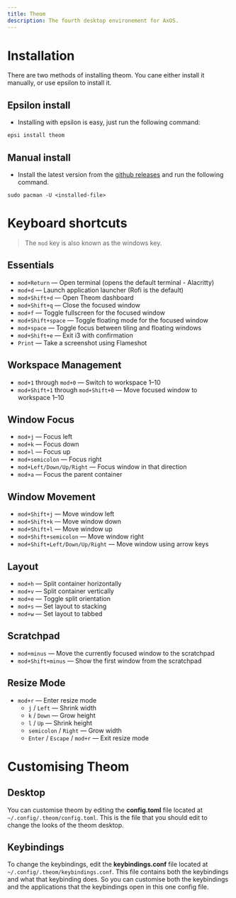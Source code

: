 ```yaml
---
title: Theom
description: The fourth desktop environement for AxOS.
---
```


# Installation

There are two methods of installing theom. You cane either install it manually, or use epsilon to install it.

## Epsilon install

- Installing with epsilon is easy, just run the following command:

```bash
epsi install theom
```

## Manual install

- Install the latest version from the [github releases](https://github.com/AxOS-project/Theom/releases) and run the following command.

```
sudo pacman -U <installed-file>
```

# Keyboard shortcuts

> The `mod` key is also known as the windows key.

## Essentials

- `mod+Return` — Open terminal (opens the default terminal - Alacritty)
- `mod+d` — Launch application launcher (Rofi is the default)
- `mod+Shift+d` — Open Theom dashboard
- `mod+Shift+q` — Close the focused window
- `mod+f` — Toggle fullscreen for the focused window
- `mod+Shift+space` — Toggle floating mode for the focused window
- `mod+space` — Toggle focus between tiling and floating windows
- `mod+Shift+e` — Exit i3 with confirmation
- `Print` — Take a screenshot using Flameshot

## Workspace Management

- `mod+1` through `mod+0` — Switch to workspace 1–10
- `mod+Shift+1` through `mod+Shift+0` — Move focused window to workspace 1–10

## Window Focus

- `mod+j` — Focus left
- `mod+k` — Focus down
- `mod+l` — Focus up
- `mod+semicolon` — Focus right
- `mod+Left/Down/Up/Right` — Focus window in that direction
- `mod+a` — Focus the parent container

## Window Movement

- `mod+Shift+j` — Move window left
- `mod+Shift+k` — Move window down
- `mod+Shift+l` — Move window up
- `mod+Shift+semicolon` — Move window right
- `mod+Shift+Left/Down/Up/Right` — Move window using arrow keys

## Layout

- `mod+h` — Split container horizontally
- `mod+v` — Split container vertically
- `mod+e` — Toggle split orientation
- `mod+s` — Set layout to stacking
- `mod+w` — Set layout to tabbed

## Scratchpad

- `mod+minus` — Move the currently focused window to the scratchpad
- `mod+Shift+minus` — Show the first window from the scratchpad

## Resize Mode

- `mod+r` — Enter resize mode
  - `j` / `Left` — Shrink width
  - `k` / `Down` — Grow height
  - `l` / `Up` — Shrink height
  - `semicolon` / `Right` — Grow width
  - `Enter` / `Escape` / `mod+r` — Exit resize mode

# Customising Theom

## Desktop

You can customise theom by editing the **config.toml** file located at `~/.config/.theom/config.toml`. This is the file that you should edit to change the looks of the theom desktop.

## Keybindings

To change the keybindings, edit the **keybindings.conf** file located at `~/.config/.theom/keybindings.conf`. This file contains both the keybindings and what that keybinding does. So you can customise both the keybindings and the applications that the keybindings open in this one config file.
